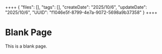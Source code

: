 ++++
{
    "files": [], 
    "tags": [], 
    "createDate": "2025/10/6",
    "updateDate": "2025/10/6",
    "UUID": "f1046e5f-8799-4e7a-9072-5698a9b37358"
}
++++

# Blank Page
This is a blank page.
